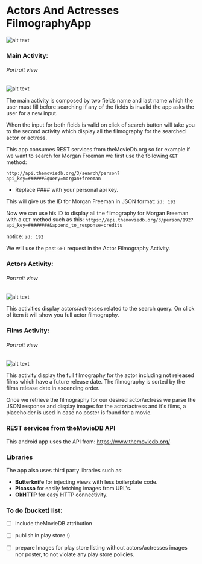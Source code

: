 # Actors And Actresses FilmographyApp
![alt text](http://i.imgur.com/Ms9GWSO.png "Main Activity Snapshot")


### Main Activity:

###### Portrait view

![alt text](http://i.imgur.com/Fp2qEYH.jpg?1 "Main Activity Snapshot")



The main activity is composed by two fields name and last name which the user must fill before searching if any of the fields is invalid the app asks the user for a new input.

When the input for both fields is valid on click of search button will take you to the second activity which display all the filmography for the searched actor or actress.

This app consumes REST services from theMovieDb.org so for example if we want to search for Morgan Freeman we first use the following `GET` method:

`http://api.themoviedb.org/3/search/person?api_key=######&query=morgan+freeman`

* Replace #### with your personal api key.


This will give us the ID for Morgan Freeman in JSON format: `id: 192`


Now we can use his ID to display all the filmography for Morgan Freeman with a `GET` method such as this:
`https://api.themoviedb.org/3/person/192?api_key=########&append_to_response=credits`

notice: `id: 192`

We will use the past `GET` request in the Actor Filmography Activity.

### Actors Activity:

###### Portrait view

![alt text](http://i.imgur.com/v0N9Cjw.jpg?1)

This activities display actors/actresses related to the search query. On click of item it will show you full actor filmography.



### Films Activity:

###### Portrait view

![alt text](http://i.imgur.com/wEUY9f5.jpg?1 )

This activity display the full filmography for the actor including not released films which have a future release date. The filmography is sorted by the films release date in ascending order. 

Once we retrieve the filmography for our desired actor/actress we parse the JSON response and display images for the actor/actress and it's films, a placeholder is used in case no poster is found for a movie.


### REST services from theMovieDB API

This android app uses the API from: https://www.themoviedb.org/ 

### Libraries
The app also uses third party libraries such as:
* **Butterknife** for injecting views with less boilerplate code.
* **Picasso** for easily fetching images from URL's.
* **OkHTTP** for easy HTTP connectivity.

### To do (bucket) list:
- [ ] include theMovieDB attribution
- [ ] publish in play store :)
- [ ] prepare Images for play store listing without actors/actresses images nor poster, to not violate any play store policies.



